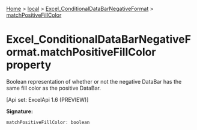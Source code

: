 [Home](./index) &gt; [local](local.md) &gt; [Excel\_ConditionalDataBarNegativeFormat](local.excel_conditionaldatabarnegativeformat.md) &gt; [matchPositiveFillColor](local.excel_conditionaldatabarnegativeformat.matchpositivefillcolor.md)

# Excel\_ConditionalDataBarNegativeFormat.matchPositiveFillColor property

Boolean representation of whether or not the negative DataBar has the same fill color as the positive DataBar. 

 \[Api set: ExcelApi 1.6 (PREVIEW)\]

**Signature:**
```javascript
matchPositiveFillColor: boolean
```
